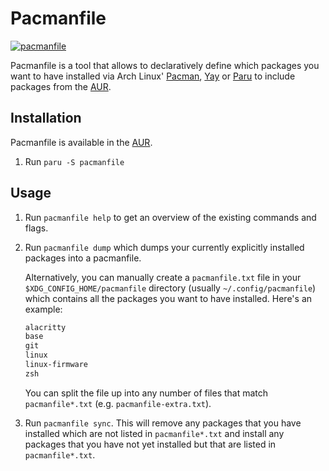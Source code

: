 # Pacmanfile

[![pacmanfile](https://img.shields.io/aur/version/pacmanfile?color=1793d1&label=pacmanfile&logo=arch-linux&style=for-the-badge)](https://aur.archlinux.org/packages/pacmanfile/)

Pacmanfile is a tool that allows to declaratively define which packages you want to have installed via Arch Linux' [Pacman](https://wiki.archlinux.org/index.php/Pacman), [Yay](https://aur.archlinux.org/packages/yay/) or [Paru](https://github.com/morganamilo/paru) to include packages from the [AUR](https://aur.archlinux.org/).

## Installation

Pacmanfile is available in the [AUR](https://aur.archlinux.org/packages/pacmanfile/).

1. Run `paru -S pacmanfile`

## Usage

1. Run `pacmanfile help` to get an overview of the existing commands and flags.

1. Run `pacmanfile dump` which dumps your currently explicitly installed packages into a pacmanfile.

   Alternatively, you can manually create a `pacmanfile.txt` file in your `$XDG_CONFIG_HOME/pacmanfile` directory (usually `~/.config/pacmanfile`) which contains all the packages you want to have installed. Here's an example:

   ```txt
   alacritty
   base
   git
   linux
   linux-firmware
   zsh
   ```

   You can split the file up into any number of files that match `pacmanfile*.txt` (e.g. `pacmanfile-extra.txt`).

1. Run `pacmanfile sync`. This will remove any packages that you have installed which are not listed in `pacmanfile*.txt` and install any packages that you have not yet installed but that are listed in `pacmanfile*.txt`.
